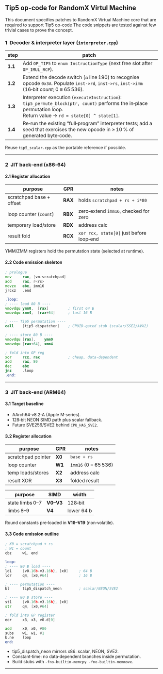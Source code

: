 ## Tip5 op-code for RandomX Virtul Machine

This document specifies patches to RandomX Virtual Machine core that are required to support Tip5 op-code
The code snippets are tested against few trivial cases to prove the concept.

### 1  Decoder & interpreter layer (`interpreter.cpp`)

| step | patch |
|------|-------|
| **1.1** | Add `OP_TIP5` to `enum InstructionType` (next free slot after `OP_IMUL_RCP`). |
| **1.2** | Extend the decode switch (≈ line 190) to recognise opcode `0x3A`. Populate `inst->rd`, `inst->rs`, `inst->imm` (16‑bit *count*; 0 ≡ 65 536). |
| **1.3** | Interpreter execution (`executeInstruction`):<br>`tip5_permute_block(ptr, count)` performs the in‑place permutation loop.<br>Return value → `rd = state[0] ^ state[1]`. |
| **1.4** | Re‑run the existing “full‑program” interpreter tests; add a seed that exercises the new opcode in ≥ 10 % of generated byte‑code. |

Reuse `tip5_scalar.cpp` as the portable reference if possible.

---

### 2  JIT back‑end (x86‑64)

#### 2.1 Register allocation
| purpose | GPR | notes |
|---------|-----|-------|
| scratchpad base + offset | **RAX** | holds `scratchpad + rs + i*80` |
| loop counter (`count`)   | **RBX** | zero‑extend `imm16`, checked for zero |
| temporary load/store     | **RDX** | address calc |
| result fold              | **RCX** | `xor rcx, state[0]` just before loop‑end |

YMM/ZMM registers hold the permutation state (selected at runtime).

#### 2.2 Code emission skeleton
```asm
; prologue
mov     rax, [vm.scratchpad]
add     rax, r<rs>
movzx   ebx, imm16
jrcxz   .end

.loop:
; ---- load 80 B ----
vmovdqu ymm0,  [rax]         ; first 64 B
vmovdqu xmm4,  [rax+64]      ; last 16 B

; ---- Tip5 permutation ----
call    [tip5_dispatcher]    ; CPUID-gated stub (scalar/SSE2/AVX2)

; ---- store 80 B ----
vmovdqu [rax],    ymm0
vmovdqu [rax+64], xmm4

; fold into GP reg
xor     rcx, rax             ; cheap, data-dependent
add     rax, 80
dec     ebx
jnz     .loop
.end:
```
---

### 3  JIT back‑end (ARM64)

#### 3.1 Target baseline
* AArch64‑v8.2‑A (Apple M‑series).  
* 128‑bit NEON SIMD path plus scalar fallback.  
* Future SVE256/SVE2 behind `CPU_HAS_SVE2`.

#### 3.2 Register allocation
| purpose | GPR | notes |
|---------|-----|-------|
| scratchpad pointer | **X0** | `base + rs` |
| loop counter       | **W1** | `imm16` (0 ≡ 65 536) |
| temp loads/stores  | **X2** | address calc |
| result XOR         | **X3** | folded result |

| purpose | SIMD | width |
|---------|------|-------|
| state limbs 0–7 | **V0–V3** | 128‑bit |
| limbs 8–9       | **V4**    | lower 64 b |

Round constants pre‑loaded in **V16–V19** (non‑volatile).

#### 3.3 Code emission outline
```asm
; X0 = scratchpad + rs
; W1 = count
cbz     w1, end

loop:
; ---- 80 B load ----
ld1     {v0.16b-v3.16b}, [x0]     ; 64 B
ldr     q4, [x0,#64]              ; 16 B

; ---- permutation ----
bl      tip5_dispatch_neon        ; scalar/NEON/SVE2

; ---- 80 B store ----
st1     {v0.16b-v3.16b}, [x0]
str     q4, [x0,#64]

; fold into GP register
eor     x3, x3, v0.d[0]

add     x0, x0, #80
subs    w1, w1, #1
b.ne    loop
end:
```

* tip5_dispatch_neon mirrors x86: scalar, NEON, SVE2.  
* Constant‑time: no data‑dependent branches inside permutation.  
* Build stubs with `-fno-builtin-memcpy -fno-builtin-memmove`.

---
